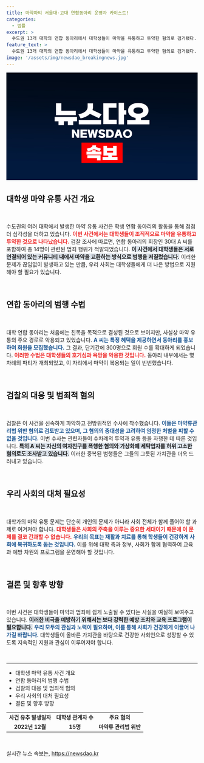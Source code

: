 ```yaml
---
title: 마약파티 서울대·고대 연합동아리 운영자 카이스트!
categories:
  - 법률
excerpt: >
  수도권 13개 대학의 연합 동아리에서 대학생들이 마약을 유통하고 투약한 혐의로 검거됐다. 명문대생들과 대학원생들이 연루된 이번 사건, 검찰의 엄정한 처벌과 재활 지원을 예고하며 충격을 안기고 있다.
feature_text: >
  수도권 13개 대학의 연합 동아리에서 대학생들이 마약을 유통하고 투약한 혐의로 검거됐다. 명문대생들과 대학원생들이 연루된 이번 사건, 검찰의 엄정한 처벌과 재활 지원을 예고하며 충격을 안기고 있다.
image: '/assets/img/newsdao_breakingnews.jpg'
---
```


<p><img src="/assets/img/newsdao_breakingnews.jpg" alt="ranknews 속보" /></p>

<h2 data-ke-size="size26">대학생 마약 유통 사건 개요</h2>

<p data-ke-size="size16">&nbsp;</p>

<p>수도권의 여러 대학에서 발생한 마약 유통 사건은 학생 연합 동아리의 활동을 통해 점점 더 심각성을 더하고 있습니다. <b><span style="color: #ee2323;">이번 사건에서는 대학생들이 조직적으로 마약을 유통하고 투약한 것으로 나타났습니다.</span></b> 검찰 조사에 따르면, 연합 동아리의 회장인 30대 A 씨를 포함하여 총 14명이 관련된 범죄 행위가 적발되었습니다. <b><span style="background-color: #21538527;">이 사건에서 대학생들은 서로 연결되어 있는 커뮤니티 내에서 마약을 교환하는 방식으로 범행을 저질렀습니다.</span></b> 이러한 문제가 끊임없이 발생하고 있는 만큼, 우리 사회는 대학생들에게 더 나은 방법으로 지원해야 할 필요가 있습니다. </p>

<p data-ke-size="size16">&nbsp;</p>

<h2 data-ke-size="size26">연합 동아리의 범행 수법</h2>

<p data-ke-size="size16">&nbsp;</p>

<p>대학 연합 동아리는 처음에는 친목을 목적으로 결성된 것으로 보이지만, 사실상 마약 유통의 주요 경로로 악용되고 있었습니다. <b><span style="color: #1a5490;">A 씨는 특정 혜택을 제공하면서 동아리를 홍보하여 회원을 모집했습니다.</span></b> 그 결과, 단기간에 300명으로 회원 수를 확대하게 되었습니다. <b><span style="color: #ee2323;">이러한 수법은 대학생들의 호기심과 욕망을 악용한 것입니다.</span></b> 동아리 내부에서는 몇 차례의 파티가 개최되었고, 이 자리에서 마약이 복용되는 일이 빈번했습니다. </p>

<p data-ke-size="size16">&nbsp;</p>

<h2 data-ke-size="size26">검찰의 대응 및 범죄적 혐의</h2>

<p data-ke-size="size16">&nbsp;</p>

<p>검찰은 이 사건을 신속하게 파악하고 전방위적인 수사에 착수했습니다. <b><span style="color: #1a5490;">이들은 마약류관리법 위반 혐의로 검토받고 있으며, 그 혐의의 중대성을 고려하여 엄정한 처벌을 피할 수 없을 것입니다.</span></b> 이번 수사는 관련자들이 수차례의 투약과 유통 등을 자행한 데 따른 것입니다. <b><span style="background-color: #21538527;">특히 A 씨는 자신의 여자친구를 폭행한 혐의와 가상화폐 세탁업자를 허위 고소한 혐의로도 조사받고 있습니다.</span></b> 이러한 중복된 범행들은 그들의 그릇된 가치관을 더욱 드러내고 있습니다.</p>

<p data-ke-size="size16">&nbsp;</p>

<h2 data-ke-size="size26">우리 사회의 대처 필요성</h2>

<p data-ke-size="size16">&nbsp;</p>

<p>대학가의 마약 유통 문제는 단순히 개인의 문제가 아니라 사회 전체가 함께 풀어야 할 과제로 여겨져야 합니다. <b><span style="color: #ee2323;">대학생들은 사회의 주축을 이루는 중요한 세대이기 때문에 이 문제를 결코 간과할 수 없습니다.</span></b> <b><span style="color: #1a5490;">우리의 목표는 재활과 치료를 통해 학생들이 건강하게 사회에 복귀하도록 돕는 것입니다.</span></b> 이를 위해 대학 측과 정부, 사회가 함께 협력하여 교육과 예방 차원의 프로그램을 운영해야 할 것입니다.</p>

<p data-ke-size="size16">&nbsp;</p>

<h2 data-ke-size="size26">결론 및 향후 방향</h2>

<p data-ke-size="size16">&nbsp;</p>

<p>이번 사건은 대학생들이 마약과 범죄에 쉽게 노출될 수 있다는 사실을 여실히 보여주고 있습니다. <b><span style="background-color: #21538527;">이러한 비극을 예방하기 위해서는 보다 강력한 예방 조치와 교육 프로그램이 필요합니다.</span></b> <b><span style="color: #1a5490;">우리 모두의 관심과 노력이 필요하며, 이를 통해 사회가 건강하게 이끌어 나가길 바랍니다.</span></b> 대학생들이 올바른 가치관을 바탕으로 건강한 사회인으로 성장할 수 있도록 지속적인 지원과 관심이 이루어져야 합니다. </p>

<p data-ke-size="size16">&nbsp;</p>

<hr/>

<ul>
    <li>대학생 마약 유통 사건 개요</li>
    <li>연합 동아리의 범행 수법</li>
    <li>검찰의 대응 및 범죄적 혐의</li>
    <li>우리 사회의 대처 필요성</li>
    <li>결론 및 향후 방향</li>
</ul>

<table style="width: 100%;">
    <tr>
        <td style="text-align: center; height: 17px;"><b>사건 유추 발생일자</b></td>
        <td style="text-align: center; height: 17px;"><b>대학생 관계자 수</b></td>
        <td style="text-align: center; height: 17px;"><b>주요 혐의</b></td>
    </tr>
    <tr>
        <td style="text-align: center; height: 17px;"><b>2022년 12월</b></td>
        <td style="text-align: center; height: 17px;"><b>15명</b></td>
        <td style="text-align: center; height: 17px;"><b>마약류 관리법 위반</b></td>
    </tr>
</table> 

<p data-ke-size="size16">&nbsp;</p>
실시간 뉴스 속보는, <a href="https://newsdao.kr" rel="dofollow">https://newsdao.kr</a>


